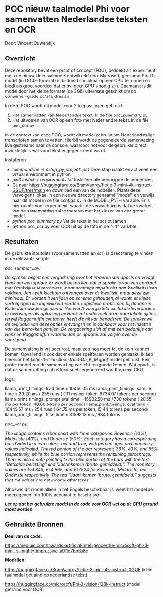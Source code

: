 # POC nieuw taalmodel Phi voor samenvatten Nederlandse teksten en OCR

Door: Vincent Ouwendijk

## Overzicht

Deze repository bevat een proof of concept (POC), bedoeld als experiment met een nieuw klein taalmodel ontwikkeld door Microsoft, genaamd Phi. Dit model (in GGUF-formaat) is bedoeld om lokaal op een CPU te runnen en biedt als groot voordeel dat er bv. geen GPU's nodig zijn. Daarnaast is dit model door het kleine formaat (ca 3GB) uitermate geschikt om op consumer-grade pc's te draaien.

In deze POC wordt dit model voor 2 toepassingen gebruikt:

1. Het samenvatten van Nederlandse tekst. In de file poc_summary.py
2. Het uitvoeren van OCR op een foto met Nederlandse tekst. In de file poc_ocr.py

In de context van deze POC, wordt dit model gebruikt om Nederlandstalige transcripten samen te vatten. Hierbij wordt de gegenereerde samenvatting live gestreamd naar de console, waardoor het voor de gebruiker direct inzichtelijk is wat voor tekst er gegenereerd wordt.

Installeren

- *commandline -> setup_py_project1.ps1*
  Deze stap maakt en activeert een virtual environment in python
- *pip3 install -r requirements.txt*
  Installeer alle benodigde dependencies
- Ga naar https://huggingface.co/BramVanroy/fietje-3-mini-4k-instruct-GGUF/tree/main en download een van de modellen.
  Plaats deze vervolgens lokaal in een nieuwe directory genaamd *"model"* en verwijs naar dit model in de file *configs.py* in de MODEL_PATH variable. Er is hier ruimte voor experiment, waarbij de verwachting is dat de kwaliteit van de samenvatting zal verbeteren met het kiezen van een groter model.
- *python poc_summary.py*
  Vat de tekst in het script samen
- python poc_ocr.py
  Voer OCR uit op de foto in de "url" variable

## Resultaten

De gebruikte inputdata (voor samenvatten en ocr) is direct terug te vinden in de relevante scripts.

*poc_summary.py:*

*De spreker begint een vergadering over het invoeren van appels en vraagt Henk om een update. Er wordt besproken dat er sprake is van een contract met Frankrijkse leveranciers, maar sommige appels niet aan kwaliteitseisen voldoen. Jan heeft klachten ontvangen over de kwaliteit, maar deze zijn minimaal. Er worden levertijden op schema gehouden, al waren er kleine vertragingen die ingewikkeld werden. Logistieke problemen bij douane in Rotterdam worden genoemd. Het wordt voorgesteld om lokale leveranciers te overwegen als oplossing en Henk zal onderzoek doen naar lokale opties, terwijl Raggamuffin contacten heeft die hij kan benaderen. De spreker wil de evaluatie van deze opties ontvangen en is dankbaar voor het inzetten van alle betrokken partijen. De vergadering sluit af met een bedankje aan Henk en Raggamuffin, waarna Jan de updates zal volgen over de voortgang.*

De samenvatting is vrij accuraat, maar zou nog meer tot de kern kunnen komen. Opvallend is ook dat er enkele spelfouten worden gemaakt. Ik heb hiervoor het *fietje-3-mini-4k-instruct-Q5_K_M.gguf* model gebruikt. Een groter model zou de samenvatting wellicht ten goede komen. Wat opvalt, is dat de samenvatting ontzettend snel gegenereerd wordt op een CPU.

logs:

llama_print_timings:        load time =   10456.05 ms
llama_print_timings:      sample time =      29.20 ms /   255 runs   (    0.11 ms per token,  8734.07 tokens per second)
llama_print_timings: prompt eval time =   15002.58 ms /   730 tokens (   20.55 ms per token,    48.66 tokens per second)
llama_print_timings:        eval time =   16445.57 ms /   254 runs   (   64.75 ms per token,    15.44 tokens per second)
llama_print_timings:       total time =   31598.13 ms /   984 tokens

*poc_ocr.py:*

*The image contains a bar chart with three categories: Bovenste (10%), Middelste (40%), and Onderste (50%). Each category has a corresponding bar divided into two colors, red and blue, with percentages and monetary values indicated. The red portion of the bar represents 36%, 40%, and 55% respectively, while the blue portion represents the remaining percentage. There is also a note pointing to the blue portion of the bars with the text "Betaalde belasting" and "Jaarinkomen (bruto, gemiddeld)". The monetary values are €51.845, €54.865, and €17.524 for Bovenste, Middelste, and Onderste respectively. The text "Jaarinkomen (bruto, gemiddeld)" suggests that the values are net income after taxes.*

Alhoewel dit model alleen in het Engels beschikbaar is, weet het model de meegegeven foto 100% accuraat te beschrijven. 

***Let op dat het gebruikte model in de code voor OCR wel op de GPU gerund moet worden.***

## Gebruikte Bronnen

**Deel van de code:**

https://medium.com/towards-artificial-intelligence/the-microsoft-phi-3-mini-is-mighty-impressive-a0f1e7bb6a8c

**Modellen:**

https://huggingface.co/BramVanroy/fietje-3-mini-4k-instruct-GGUF (klein taalmodel getraind op nederlandse tekst)

https://huggingface.co/microsoft/Phi-3-vision-128k-instruct (model getraind voor OCR)
